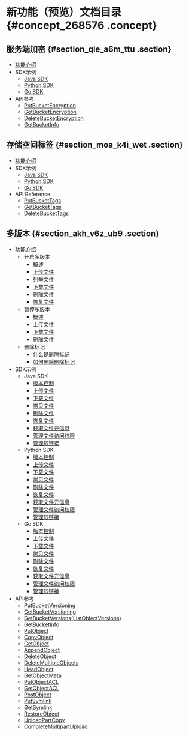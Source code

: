 # 新功能（预览）文档目录 {#concept_268576 .concept}

## 服务端加密 {#section_qie_a6m_ttu .section}

-   [功能介绍](https://www.alibabacloud.com/help/zh/doc-detail/119320.html)
-   SDK示例
    -   [Java SDK](https://www.alibabacloud.com/help/zh/doc-detail/119227.html)
    -   [Python SDK](https://www.alibabacloud.com/help/zh/doc-detail/119225.html)
    -   [Go SDK](https://www.alibabacloud.com/help/zh/doc-detail/119226.html)
-   API参考
    -   [PutBucketEncryption](https://www.alibabacloud.com/help/zh/doc-detail/119236.html)
    -   [GetBucketEncryption](https://www.alibabacloud.com/help/zh/doc-detail/119237.html)
    -   [DeleteBucketEncryption](https://www.alibabacloud.com/help/zh/doc-detail/119238.html)
    -   [GetBucketInfo](https://www.alibabacloud.com/help/zh/doc-detail/119249.html)

## 存储空间标签 {#section_moa_k4i_wet .section}

-   [功能介绍](https://www.alibabacloud.com/help/zh/doc-detail119637.html)
-   SDK示例
    -   [Java SDK](https://www.alibabacloud.com/help/zh/doc-detail/119254.html)
    -   [Python SDK](https://www.alibabacloud.com/help/zh/doc-detail/119256.html)
    -   [Go SDK](https://www.alibabacloud.com/help/zh/doc-detail/119259.html)
-   API Reference
    -   [PutBucketTags](https://www.alibabacloud.com/help/zh/doc-detail/119262.html)
    -   [GetBucketTags](https://www.alibabacloud.com/help/zh/doc-detail/119263.html)
    -   [DeleteBucketTags](https://www.alibabacloud.com/help/zh/doc-detail/119264.html)

## 多版本 {#section_akh_v6z_ub9 .section}

-   [功能介绍](https://www.alibabacloud.com/help/zh/doc-detail/119296.htm) 
    -   开启多版本
        -   [概述](https://www.alibabacloud.com/help/zh/doc-detail/119298.htm)
        -   [上传文件](https://www.alibabacloud.com/help/zh/doc-detail/119322.htm)
        -   [列举文件](https://www.alibabacloud.com/help/zh/doc-detail/119323.htm)
        -   [下载文件](https://www.alibabacloud.com/help/zh/doc-detail/119324.htm)
        -   [删除文件](https://www.alibabacloud.com/help/zh/doc-detail/119425.htm)
        -   [恢复文件](https://www.alibabacloud.com/help/zh/doc-detail/119326.htm)
    -   暂停多版本
        -   [概述](https://www.alibabacloud.com/help/zh/doc-detail/119358.htm)
        -   [上传文件](https://www.alibabacloud.com/help/zh/doc-detail/119359.htm)
        -   [下载文件](https://www.alibabacloud.com/help/zh/doc-detail/119360.htm)
        -   [删除文件](https://www.alibabacloud.com/help/zh/doc-detail/119361.htm)
    -   删除标记
        -   [什么是删除标记](https://www.alibabacloud.com/help/zh/doc-detail/119363.htm)
        -   [如何删除删除标记](https://www.alibabacloud.com/help/zh/doc-detail/119364.htm)
-   SDK示例
    -   Java SDK
        -   [版本控制](https://www.alibabacloud.com/help/zh/doc-detail/119304.htm)
        -   [上传文件](https://www.alibabacloud.com/help/zh/doc-detail/119306.htm)
        -   [下载文件](https://www.alibabacloud.com/help/zh/doc-detail/119307.htm)
        -   [拷贝文件](https://www.alibabacloud.com/help/zh/doc-detail/119308.htm)
        -   [删除文件](https://www.alibabacloud.com/help/zh/doc-detail/119309.htm)
        -   [恢复文件](https://www.alibabacloud.com/help/zh/doc-detail/119310.htm)
        -   [获取文件元信息](https://www.alibabacloud.com/help/zh/doc-detail/119311.htm)
        -   [管理文件访问权限](https://www.alibabacloud.com/help/zh/doc-detail/119312.htm)
        -   [管理软链接](https://www.alibabacloud.com/help/zh/doc-detail/119313.htm)
    -   Python SDK
        -   [版本控制](https://www.alibabacloud.com/help/zh/doc-detail/119331.htm)
        -   [上传文件](https://www.alibabacloud.com/help/zh/doc-detail/119342.htm)
        -   [下载文件](https://www.alibabacloud.com/help/zh/doc-detail/119341.htm)
        -   [拷贝文件](https://www.alibabacloud.com/help/zh/doc-detail/119340.htm)
        -   [删除文件](https://www.alibabacloud.com/help/zh/doc-detail/119339.htm)
        -   [恢复文件](https://www.alibabacloud.com/help/zh/doc-detail/119338.htm)
        -   [获取文件元信息](https://www.alibabacloud.com/help/zh/doc-detail/119337.htm)
        -   [管理文件访问权限](https://www.alibabacloud.com/help/zh/doc-detail/119336.htm)
        -   [管理软链接](https://www.alibabacloud.com/help/zh/doc-detail/119335.htm)
    -   Go SDK
        -   [版本控制](https://www.alibabacloud.com/help/zh/doc-detail/119346.htm)
        -   [上传文件](https://www.alibabacloud.com/help/zh/doc-detail/119355.htm)
        -   [下载文件](https://www.alibabacloud.com/help/zh/doc-detail/119354.htm)
        -   [拷贝文件](https://www.alibabacloud.com/help/zh/doc-detail/119353.htm)
        -   [删除文件](https://www.alibabacloud.com/help/zh/doc-detail/119352.htm)
        -   [恢复文件](https://www.alibabacloud.com/help/zh/doc-detail/119351.htm)
        -   [获取文件元信息](https://www.alibabacloud.com/help/zh/doc-detail/119350.htm)
        -   [管理文件访问权限](https://www.alibabacloud.com/help/zh/doc-detail/119349.htm)
        -   [管理软链接](https://www.alibabacloud.com/help/zh/doc-detail/119348.htm)
-   API参考
    -   [PutBucketVersioning](https://www.alibabacloud.com/help/doc-detail/119366.htm)
    -   [GetBucketVersioning](https://www.alibabacloud.com/help/doc-detail/119367.htm)
    -   [GetBucketVersions\(ListObjectVersions\)](https://www.alibabacloud.com/help/doc-detail/119368.htm)
    -   [GetBucketInfo](https://www.alibabacloud.com/help/doc-detail/119369.htm)
    -   [PutObject](https://www.alibabacloud.com/help/doc-detail/119370.htm)
    -   [CopyObject](https://www.alibabacloud.com/help/doc-detail/119372.htm)
    -   [GetObject](https://www.alibabacloud.com/help/doc-detail/119371.htm)
    -   [AppendObject](https://www.alibabacloud.com/help/doc-detail/119373.htm)
    -   [DeleteObject](https://www.alibabacloud.com/help/doc-detail/119374.htm)
    -   [DeleteMultipleObjects](https://www.alibabacloud.com/help/doc-detail/119375.htm)
    -   [HeadObject](https://www.alibabacloud.com/help/doc-detail/119376.htm)
    -   [GetObjectMeta](https://www.alibabacloud.com/help/doc-detail/119386.htm)
    -   [PutObjectACL](https://www.alibabacloud.com/help/doc-detail/119378.htm)
    -   [GetObjectACL](https://www.alibabacloud.com/help/doc-detail/119379.htm)
    -   [PostObject](https://www.alibabacloud.com/help/doc-detail/119380.htm)
    -   [PutSymlink](https://www.alibabacloud.com/help/doc-detail/119381.htm)
    -   [GetSymlink](https://www.alibabacloud.com/help/doc-detail/119382.htm)
    -   [RestoreObject](https://www.alibabacloud.com/help/doc-detail/119383.htm)
    -   [UploadPartCopy](https://www.alibabacloud.com/help/doc-detail/119384.htm)
    -   [CompleteMultipartUpload](https://www.alibabacloud.com/help/doc-detail/119385.htm)


